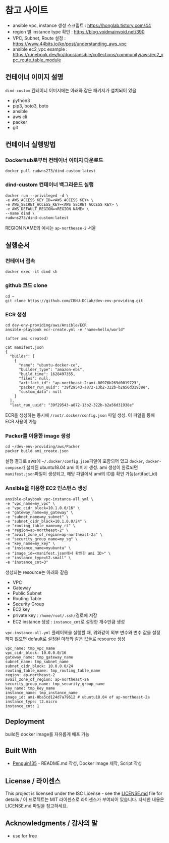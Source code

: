 # 참고 사이트
- ansible vpc, instance 생성 스크립트 : https://honglab.tistory.com/44
- region 별 instance type 확인 : https://blog.voidmainvoid.net/390
- VPC, Subnet, Route 설정 : https://www.44bits.io/ko/post/understanding_aws_vpc
- ansible ec2_vpc example : https://runebook.dev/ko/docs/ansible/collections/community/aws/ec2_vpc_route_table_module

## 컨테이너 이미지 설명
`dind-custom` 컨테이너 이미지에는 아래와 같은 패키지가 설치되어 있음
- python3
- pip3, boto3, boto
- ansible
- aws cli
- packer
- git

## 컨테이너 실행방법
### Dockerhub로부터 컨테이너 이미지 다운로드
```
docker pull rudwns273/dind-custom:latest
```

### dind-custom 컨테이너 백그라운드 실행
```
docker run --privileged -d \
-e AWS_ACCESS_KEY_ID=<AWS ACCESS KEY> \
-e AWS_SECRET_ACCESS_KEY=<AWS SECRET ACCESS KEY> \
-e AWS_DEFAULT_REGION=<REGION NAME> \
--name dind \
rudwns273/dind-custom:latest
```
REGION NAME의 예시는 `ap-northease-2` 서울

## 실행순서
### 컨테이너 접속
```
docker exec -it dind sh
```

### github 코드 clone
```
cd ~
git clone https://github.com/CBNU-DCLab/dev-env-providing.git
```

### ECR 생성
```
cd dev-env-providing/aws/Ansible/ECR
ansible-playbook ecr-create.yml -e "name=hello/world"

(after ami created)

cat manifest.json 
{
  "builds": [
    {
      "name": "ubuntu-docker-ce",
      "builder_type": "amazon-ebs",
      "build_time": 1628497355,
      "files": null,
      "artifact_id": "ap-northeast-2:ami-00976b269d0019723",
      "packer_run_uuid": "39f29543-a872-13b2-322b-b2a56d31938e",
      "custom_data": null
    }
  ],
  "last_run_uuid": "39f29543-a872-13b2-322b-b2a56d31938e"
```
ECR을 생성하는 동시에 `/root/.docker/config.json` 파일 생성. 이 파일을 통해 ECR 사용이 가능

### Packer를 이용한 image 생성
```
cd ~/dev-env-providing/aws/Packer
packer build ami_create.json
```
실행 결과로 aws에 `~/.docker/config.json`파일이 포함되어 있고 `docker`, `docker-compose`가 설치된 ubuntu18.04 ami 이미지 생성.
ami 생성이 완료되면 `manifest.json`파일이 생성되고, 해당 파일에서 ami의 ID를 확인 가능(artifact_id)

### Ansible을 이용한 EC2 인스턴스 생성
```
ansible-playbook vpc-instance-all.yml \
-e "vpc_name=my_vpc" \
-e "vpc_cidr_block=10.1.0.0/16" \
-e "gateway_name=my_gateway" \
-e "subnet_name=my_subnet" \
-e "subnet_cidr_block=10.1.0.0/24" \
-e "routing_table_name=my_rt" \
-e "region=ap-northeast-2" \
-e "avail_zone_of_region=ap-northeast-2a" \
-e "security_group_name=my_sg" \
-e "key_name=my_key" \
-e "instance_name=myubuntu" \
-e "image_id=<manifest.json에서 확인한 ami ID>" \
-e "instance_type=t2.small" \
-e "instance_cnt=3"
```
생성되는 resource는 아래와 같음
- VPC
- Gateway
- Public Subnet
- Routing Table
- Security Group
- EC2 key
- private key : `/home/root/.ssh/`경로에 저장
- EC2 instance 생성 : `instance_cnt`로 설정한 개수만큼 생성

`vpc-instance-all.yml` 플레이북을 실행할 때, 위와같이 외부 변수와 변수 값을 설정하지 않으면 default로 설정된 아래와 같은 값들로 resource 생성
```
vpc_name: tmp_vpc_name
vpc_cidr_block: 10.0.0.0/16
gateway_name: tmp_gateway_name
subnet_name: tmp_subnet_name
subnet_cidr_block: 10.0.0.0/24
routing_table_name: tmp_routing_table_name
region: ap-northeast-2
avail_zone_of_region: ap-northeast-2a
security_group_name: tmp_security_group_name
key_name: tmp_key_name
instance_name: tmp_instance_name
image_id: ami-0ba5cd124d7a79612 # ubuntu18.04 of ap-northeast-2a
instance_type: t2.micro
instance_cnt: 1
```

## Deployment
build된 docker image를 자유롭게 배포 가능

## Built With

* [Penguin135](https://github.com/Penguin135) - README.md 작성, Docker Image 제작, Script 작성

## License / 라이센스

This project is licensed under the ISC License - see the [LICENSE.md](https://github.com/CBNU-DCLab/dev-env-providing/blob/main/serving-model/LICENSE.md) file for details / 이 프로젝트는 MIT 라이센스로 라이센스가 부여되어 있습니다. 자세한 내용은 LICENSE.md 파일을 참고하세요.

## Acknowledgments / 감사의 말

* use for free
